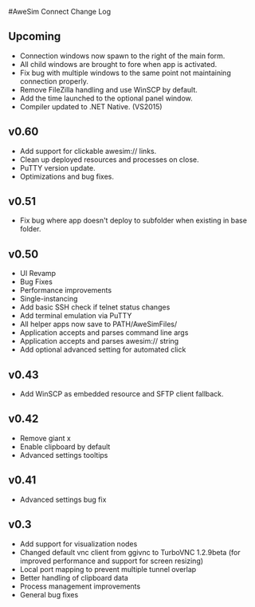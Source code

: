 #AweSim Connect Change Log

## Upcoming

* Connection windows now spawn to the right of the main form.
* All child windows are brought to fore when app is activated.
* Fix bug with multiple windows to the same point not maintaining connection properly.
* Remove FileZilla handling and use WinSCP by default.
* Add the time launched to the optional panel window.
* Compiler updated to .NET Native. (VS2015)

## v0.60

* Add support for clickable awesim:// links.
* Clean up deployed resources and processes on close.
* PuTTY version update.
* Optimizations and bug fixes.

## v0.51

* Fix bug where app doesn't deploy to subfolder when existing in base folder.

## v0.50

* UI Revamp
* Bug Fixes
* Performance improvements
* Single-instancing
* Add basic SSH check if telnet status changes
* Add terminal emulation via PuTTY
* All helper apps now save to PATH/AweSimFiles/
* Application accepts and parses command line args
* Application accepts and parses awesim:// string
* Add optional advanced setting for automated click

## v0.43

* Add WinSCP as embedded resource and SFTP client fallback.

## v0.42

* Remove giant x
* Enable clipboard by default
* Advanced settings tooltips

## v0.41

* Advanced settings bug fix

## v0.3

* Add support for visualization nodes
* Changed default vnc client from ggivnc to TurboVNC 1.2.9beta (for improved performance and support for screen resizing)
* Local port mapping to prevent multiple tunnel overlap
* Better handling of clipboard data
* Process management improvements
* General bug fixes
